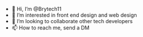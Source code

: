 - 👋 Hi, I’m @Brytech11
- 👀 I’m interested in front end design and web design 
- 💞️ I’m looking to collaborate other tech developers
- 📫 How to reach me, send a DM
